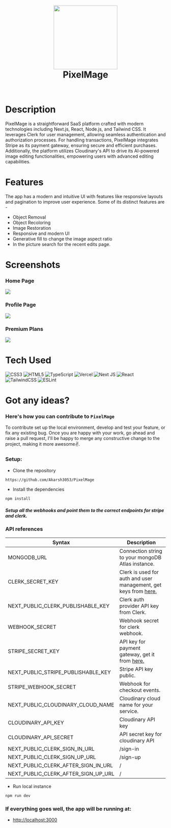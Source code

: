 <div align="center">
      <h1> <img src="https://blogger.googleusercontent.com/img/b/R29vZ2xl/AVvXsEhhUp7hy6gt1_D8JixIm9n7Wxzt9T1xHMZPAeXc_-djtGVKPDsvQbvko5hXJfnTHJsKb1kpGAEi0CRavljhWqRQweeCyFtX5rXMhxLS3r8pZDmkcy_lJxcIT5Fh7mtlQglUZjPdqPM_Q2OhJ-D4h-zCVHATkcEHI1RCRwMb2P22em2zJtR2c6FBgoGfBbs/s16000/logo.png" width="200px"><br/>PixelMage</h1>
     </div>
<p align="center"> <a href="https://www.onlyakarsh.com" target="_blank"><img alt="" src="https://img.shields.io/badge/Website-EA4C89?style=normal&logo=dribbble&logoColor=white" style="vertical-align:center" /></a> <a href="https://twitter.com/only_akarsh" target="_blank"><img alt="" src="https://img.shields.io/badge/Twitter-1DA1F2?style=normal&logo=twitter&logoColor=white" style="vertical-align:center" /></a> <a href="https://www.instagram.com/mayank__arc" target="_blank"><img alt="" src="https://img.shields.io/badge/Instagram-E4405F?style=normal&logo=instagram&logoColor=white" style="vertical-align:center" /></a> <a href="https://www.linkedin.com/in/akarsh3053}" target="_blank"><img alt="" src="https://img.shields.io/badge/LinkedIn-0077B5?style=normal&logo=linkedin&logoColor=white" style="vertical-align:center" /></a> </p>

# Description

PixelMage is a straightforward SaaS platform crafted with modern technologies including Next.js, React, Node.js, and Tailwind CSS. It leverages Clerk for user management, allowing seamless authentication and authorization processes. For handling transactions, PixelMage integrates Stripe as its payment gateway, ensuring secure and efficient purchases. Additionally, the platform utilizes Cloudinary's API to drive its AI-powered image editing functionalities, empowering users with advanced editing capabilities.

# Features

The app has a modern and intuitive UI with features like responsive layouts and pagination to improve user experience. Some of its distinct features are -

- Object Removal
- Object Recoloring
- Image Restoration
- Responsive and modern UI
- Generative fill to change the image aspect ratio
- In the picture search for the recent edits page.

# Screenshots

### Home Page
<img src="https://blogger.googleusercontent.com/img/b/R29vZ2xl/AVvXsEhS6dOS6bE_nGbPADlh0Ozxz8lGH2hoZKoefRO_wFWaFoJEqeHnrDpSPJiqSyoiwiMnbQ2F_WqMgYCwRiqcx-gY_h94F0RIFuRA5pg0kS1vcfskHcK4WCWWhswTqk8NqFmkhnZa0TSjhEUZJmFDsxDrXzbmEyAGtxZw_mNDnS38MW9x38cw32UKlGZqeQ0/s16000/home.png"> 

### Profile Page
<img src="https://blogger.googleusercontent.com/img/b/R29vZ2xl/AVvXsEgRVPlRvxxHLl1HPi-jah6X9lyx0671DohsOhP16c7KUF3N4ffl9fHJ6qDkGcXt4nZYsqHwNAwin3v8gAHBOndazwiKR3FX2IKOtI0kv3sSzNTNQymVT82Gc5rgdnp3HfIBm8gm7wAjU9R56qNDCDEQfuxrBgIdPSKHFQOdv_fgdJHNCVzFN-rAOefI50c/s16000/profile.png"> 

### Premium Plans
<img src="https://blogger.googleusercontent.com/img/b/R29vZ2xl/AVvXsEj8gohfpU5VnyB59KCjo3YQ-R0n8AHdPQXJr_bQ3pjRcsUg_UVY3naIWuQB5bH2biJnn2rxumgH_D5wruM8dcMkiKHLZJl3ZTtBYoPYgq8YTZmjsBa16xkgWfKLbw1w0EshACPju6L9ZRpsTWOuWqtKfBnUgXVvWLlXakWi7oI8lxTS_f4ZBIuILV1X6G0/s16000/plans.png">

# Tech Used

![CSS3](https://img.shields.io/badge/css3-%231572B6.svg?style=for-the-badge&logo=css3&logoColor=white) ![HTML5](https://img.shields.io/badge/html5-%23E34F26.svg?style=for-the-badge&logo=html5&logoColor=white) ![TypeScript](https://img.shields.io/badge/typescript-%23007ACC.svg?style=for-the-badge&logo=typescript&logoColor=white) ![Vercel](https://img.shields.io/badge/vercel-%23000000.svg?style=for-the-badge&logo=vercel&logoColor=white) ![Next JS](https://img.shields.io/badge/Next-black?style=for-the-badge&logo=next.js&logoColor=white) ![React](https://img.shields.io/badge/react-%2320232a.svg?style=for-the-badge&logo=react&logoColor=%2361DAFB) ![TailwindCSS](https://img.shields.io/badge/tailwindcss-%2338B2AC.svg?style=for-the-badge&logo=tailwind-css&logoColor=white) ![ESLint](https://img.shields.io/badge/ESLint-4B3263?style=for-the-badge&logo=eslint&logoColor=white)

# Got any ideas?

### Here's how you can contribute to `PixelMage`

To contribute set up the local environment, develop and test your feature, or fix any existing bug. Once you are happy with your work, go ahead and raise a pull request, I'll be happy to merge any constructive change to the project, making it more awesome✌️.

### Setup:

- Clone the repository

```bash
https://github.com/Akarsh3053/PixelMage
```

- Install the dependencies

```bash
npm install
```

##### Setup all the webhooks and point them to the correct endpoints for stripe and clerk.

### API references

| Syntax                              | Description                                                                                                |
| ----------------------------------- | ---------------------------------------------------------------------------------------------------------- |
| MONGODB_URL                         | Connection string to your mongoDB Atlas instance.                                                          |
| CLERK_SECRET_KEY                    | Clerk is used for auth and user management, get keys from <a href="https://dashboard.clerk.com/">here.</a> |
| NEXT_PUBLIC_CLERK_PUBLISHABLE_KEY   | Clerk auth provider API key from Clerk.                                                                    |
| WEBHOOK_SECRET                      | Webhook secret for clerk webhook.                                                                          |
| STRIPE_SECRET_KEY                   | API key for payment gateway, get it from <a href="https://docs.stripe.com/api">here.</a>                   |
| NEXT_PUBLIC_STRIPE_PUBLISHABLE_KEY  | Stripe API key public.                                                                                     |
| STRIPE_WEBHOOK_SECRET               | Webhook for checkout events.                                                                               |
| NEXT_PUBLIC_CLOUDINARY_CLOUD_NAME   | Cloudinary cloud name for your service.                                                                    |
| CLOUDINARY_API_KEY                  | Cloudinary API key                                                                                         |
| CLOUDINARY_API_SECRET               | API secret key for cloudinary API                                                                          |
| NEXT_PUBLIC_CLERK_SIGN_IN_URL       | /sign-in                                                                                                   |
| NEXT_PUBLIC_CLERK_SIGN_UP_URL       | /sign-up                                                                                                   |
| NEXT_PUBLIC_CLERK_AFTER_SIGN_IN_URL | /                                                                                                          |
| NEXT_PUBLIC_CLERK_AFTER_SIGN_UP_URL | /                                                                                                          |

- Run local instance

```bash
npm run dev
```

### If everything goes well, the app will be running at:

- <a href="http://localhost:3000">http://localhost:3000</a>
